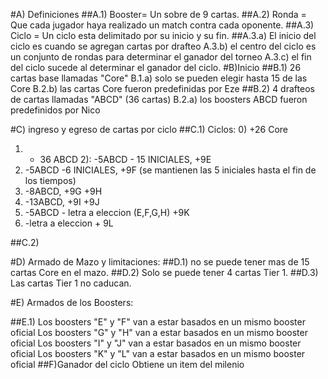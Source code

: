 


#A) Definiciones
##A.1) Booster= Un sobre de 9 cartas.
##A.2) Ronda = Que cada jugador haya realizado un match contra cada oponente.
##A.3) Ciclo = Un ciclo esta delimitado por su inicio y su fin. 
##A.3.a) El inicio del ciclo es cuando se agregan cartas por drafteo
A.3.b) el centro del ciclo es un conjunto de rondas para determinar el ganador del torneo
A.3.c) el fin del ciclo sucede al determinar el ganador del ciclo.
#B)Inicio
##B.1) 26 cartas base llamadas "Core"
B.1.a) solo se pueden elegir hasta 15 de las Core
B.2.b) las cartas Core fueron predefinidas por Eze
##B.2) 4 drafteos de cartas llamadas  "ABCD" (36 cartas)
B.2.a) los boosters ABCD fueron predefinidos por Nico

#C) ingreso y egreso de cartas por ciclo
##C.1)
Ciclos:
0) +26 Core 
1) + 36 ABCD
2): -5ABCD - 15 INICIALES, +9E
3) -5ABCD -6 INICIALES, +9F
(se mantienen las 5 iniciales hasta el fin de los tiempos)
4) -8ABCD, +9G +9H
5) -13ABCD, +9I +9J
6) -5ABCD - letra a eleccion (E,F,G,H) +9K
7) -letra a eleccion + 9L

##C.2) 

#D) Armado de Mazo y limitaciones:
##D.1) no se puede tener mas de 15 cartas Core en el mazo.
##D.2) Solo se puede tener 4 cartas Tier 1.
##D.3) Las cartas Tier 1 no caducan.

#E) Armados de los Boosters:
	

##E.1)
Los boosters "E" y "F" van a estar basados en un mismo booster oficial
Los boosters "G" y "H" van a estar basados en un mismo booster oficial
Los boosters "I" y "J" van a estar basados en un mismo booster oficial
Los boosters "K" y "L" van a estar basados en un mismo booster oficial
##F)Ganador del ciclo
Obtiene un item del milenio

